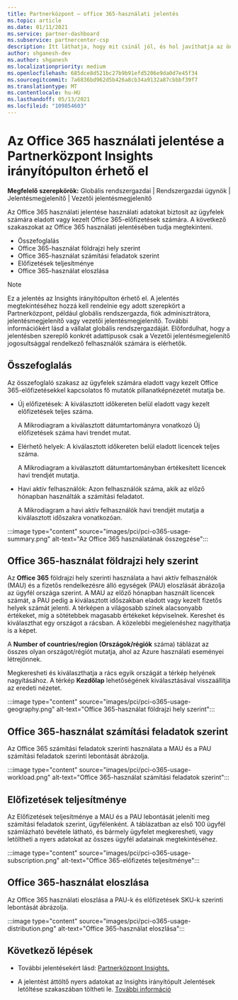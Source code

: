 ```yaml
---
title: Partnerközpont – office 365-használati jelentés
ms.topic: article
ms.date: 01/11/2021
ms.service: partner-dashboard
ms.subservice: partnercenter-csp
description: Itt láthatja, hogy mit csinál jól, és hol javíthatja az ön által az ügyfelek számára értékesít vagy felügyelni képes Office 365-előfizetések használatát.
author: shganesh-dev
ms.author: shganesh
ms.localizationpriority: medium
ms.openlocfilehash: 685dce8d521bc27b9b91efd5206e9da0d7e45f34
ms.sourcegitcommit: 7a6836bd962d5b426a8cb34a9132a87cbbbf39f7
ms.translationtype: MT
ms.contentlocale: hu-HU
ms.lasthandoff: 05/13/2021
ms.locfileid: "109854603"
---
```

# <a name="office-365-usage-report-available-from-the-partner-center-insights-dashboard"></a>Az Office 365 használati jelentése a Partnerközpont Insights irányítópulton érhető el

**Megfelelő szerepkörök:** Globális rendszergazdai | Rendszergazdai ügynök | Jelentésmegjelenítő | Vezetői jelentésmegjelenítő

Az Office 365 használati jelentése használati adatokat biztosít az ügyfelek számára eladott vagy kezelt Office 365-előfizetések számára. A következő szakaszokat az Office 365 használati jelentésében tudja megtekinteni.

- Összefoglalás
- Office 365-használat földrajzi hely szerint
- Office 365-használat számítási feladatok szerint
- Előfizetések teljesítménye
- Office 365-használat eloszlása

 > [!NOTE]
 > Ez a jelentés az Insights irányítópulton érhető el. A jelentés megtekintéséhez hozzá kell rendelnie egy adott szerepkört a Partnerközpont, például globális rendszergazda, fiók adminisztrátora, jelentésmegjelenítő vagy vezetői jelentésmegjelenítő. További információkért lásd a vállalat globális rendszergazdáját. Előfordulhat, hogy a jelentésben szereplő konkrét adattípusok csak a Vezetői jelentésmegjelenítő jogosultsággal rendelkező felhasználók számára is elérhetők.

## <a name="summary"></a>Összefoglalás

Az összefoglaló szakasz az ügyfelek számára eladott vagy kezelt Office 365-előfizetésekkel kapcsolatos fő mutatók pillanatképnézetét mutatja be.  

- Új előfizetések: A kiválasztott időkereten belül eladott vagy kezelt előfizetések teljes száma.

   A Mikrodiagram a kiválasztott dátumtartományra vonatkozó Új előfizetések száma havi trendet mutat.

- Elérhető helyek: A kiválasztott időkereten belül eladott licencek teljes száma.

   A Mikrodiagram a kiválasztott dátumtartományban értékesített licencek havi trendjét mutatja.

- Havi aktív felhasználók: Azon felhasználók száma, akik az előző hónapban használták a számítási feladatot. 

   A Mikrodiagram a havi aktív felhasználók havi trendjét mutatja a kiválasztott időszakra vonatkozóan.

:::image type="content" source="images/pci/pci-o365-usage-summary.png" alt-text="Az Office 365 használatának összegzése":::

## <a name="office-365-usage-by-geography"></a>Office 365-használat földrajzi hely szerint

Az **Office 365** földrajzi hely szerinti használata a havi aktív felhasználók (MAU) és a fizetős rendelkezésre álló egységek (PAU) eloszlását ábrázolja az ügyfél országa szerint. A MAU az előző hónapban használt licencek számát, a PAU pedig a kiválasztott időszakban eladott vagy kezelt fizetős helyek számát jelenti. A térképen a világosabb színek alacsonyabb értékeket, míg a sötétebbek magasabb értékeket képviselnek. Kereshet és kiválaszthat egy országot a rácsban. A közelebbi megjelenéshez nagyíthatja is a képet.

A **Number of countries/region (Országok/régiók** száma) táblázat az összes olyan országot/régiót mutatja, ahol az Azure használati eseményei létrejönnek.

Megkeresheti és kiválaszthatja a rács egyik országát a térkép helyének nagyításához. A térkép **Kezdőlap** lehetőségének kiválasztásával visszaállítja az eredeti nézetet.


:::image type="content" source="images/pci/pci-o365-usage-geography.png" alt-text="Office 365-használat földrajzi hely szerint":::

## <a name="office-365-usage-by-workload"></a>Office 365-használat számítási feladatok szerint

Az Office 365 számítási feladatok szerinti használata a MAU és a PAU számítási feladatok szerinti lebontását ábrázolja.

:::image type="content" source="images/pci/pci-o365-usage-workload.png" alt-text="Office 365-használat számítási feladatok szerint":::

## <a name="subscriptions-performance"></a>Előfizetések teljesítménye

Az Előfizetések teljesítménye a MAU és a PAU lebontását jeleníti meg számítási feladatok szerint, ügyfélenként. A táblázatban az első 100 ügyfél számlázható bevétele látható, és bármely ügyfelet megkeresheti, vagy letöltheti a nyers adatokat az összes ügyfél adatainak megtekintéséhez.

:::image type="content" source="images/pci/pci-o365-usage-subscription.png" alt-text="Office 365-előfizetés teljesítménye":::

## <a name="office-365-usage-distribution"></a>Office 365-használat eloszlása

Az Office 365 használati eloszlása a PAU-k és előfizetések SKU-k szerinti lebontását ábrázolja.

:::image type="content" source="images/pci/pci-o365-usage-distribution.png" alt-text="Office 365-használat eloszlása":::

## <a name="next-steps"></a>Következő lépések

- További jelentésekért lásd: [Partnerközpont Insights.](partner-center-insights.md)

- A jelentést áttöltő nyers adatokat az Insights irányítópult Jelentések letöltése szakaszában töltheti le. [További információ](pci-download-reports.md) 
